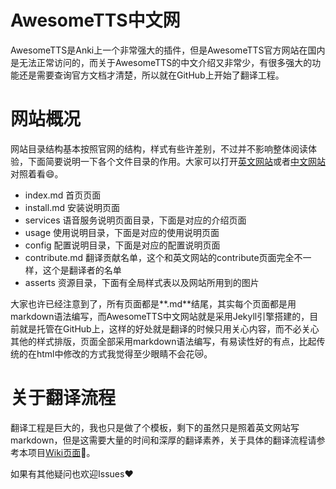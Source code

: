 # AwesomeTTS中文网
AwesomeTTS是Anki上一个非常强大的插件，但是AwesomeTTS官方网站在国内是无法正常访问的，而关于AwesomeTTS的中文介绍又非常少，有很多强大的功能还是需要查询官方文档才清楚，所以就在GitHub上开始了翻译工程。
# 网站概况
网站目录结构基本按照官网的结构，样式有些许差别，不过并不影响整体阅读体验，下面简要说明一下各个文件目录的作用。大家可以打开[英文网站](https://ankiatts.appspot.com)或者[中文网站](http://awesome-zh.nocode.site/)对照着看:smile:。

- index.md 首页页面
- install.md 安装说明页面
- services 语音服务说明页面目录，下面是对应的介绍页面
- usage 使用说明目录，下面是对应的使用说明页面
- config 配置说明目录，下面是对应的配置说明页面
- contribute.md 翻译贡献名单，这个和英文网站的contribute页面完全不一样，这个是翻译者的名单
- asserts 资源目录，下面有全局样式表以及网站所用到的图片

大家也许已经注意到了，所有页面都是**.md**结尾，其实每个页面都是用markdown语法编写，而AwesomeTTS中文网站就是采用Jekyll引擎搭建的，目前就是托管在GitHub上，这样的好处就是翻译的时候只用关心内容，而不必关心其他的样式排版，页面全部采用markdown语法编写，有易读性好的有点，比起传统的在html中修改的方式我觉得至少眼睛不会花:crying_cat_face:。

# 关于翻译流程
翻译工程是巨大的，我也只是做了个模板，剩下的虽然只是照着英文网站写markdown，但是这需要大量的时间和深厚的翻译素养，关于具体的翻译流程请参考本项目[Wiki页面](https://github.com/ecator/anki-awesome-web-zh/wiki):clap:。

如果有其他疑问也欢迎Issues:heart: